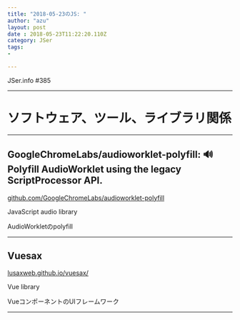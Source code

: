 ```yaml
---
title: "2018-05-23のJS: "
author: "azu"
layout: post
date : 2018-05-23T11:22:20.110Z
category: JSer
tags:
-

---
```


JSer.info #385

----

<h1 class="site-genre">ソフトウェア、ツール、ライブラリ関係</h1>

----

## GoogleChromeLabs/audioworklet-polyfill: 🔊 Polyfill AudioWorklet using the legacy ScriptProcessor API.
[github.com/GoogleChromeLabs/audioworklet-polyfill](https://github.com/GoogleChromeLabs/audioworklet-polyfill "GoogleChromeLabs/audioworklet-polyfill: 🔊 Polyfill AudioWorklet using the legacy ScriptProcessor API.")
<p class="jser-tags jser-tag-icon"><span class="jser-tag">JavaScript</span> <span class="jser-tag">audio</span> <span class="jser-tag">library</span></p>

AudioWorkletのpolyfill


----

## Vuesax
[lusaxweb.github.io/vuesax/](https://lusaxweb.github.io/vuesax/ "Vuesax")
<p class="jser-tags jser-tag-icon"><span class="jser-tag">Vue</span> <span class="jser-tag">library</span></p>

VueコンポーネントのUIフレームワーク


----
